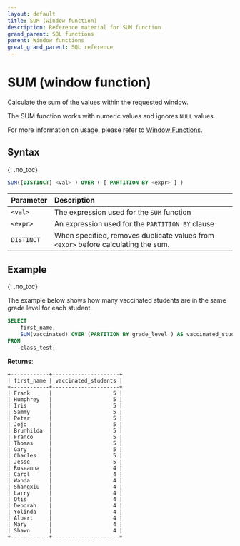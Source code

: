 ```yaml
---
layout: default
title: SUM (window function)
description: Reference material for SUM function
grand_parent: SQL functions
parent: Window functions
great_grand_parent: SQL reference
---
```


# SUM (window function)

Calculate the sum of the values within the requested window.

The SUM function works with numeric values and ignores `NULL` values.

For more information on usage, please refer to [Window Functions](./window-functions.md).

## Syntax
{: .no_toc}

```sql
SUM([DISTINCT] <val> ) OVER ( [ PARTITION BY <expr> ] )
```

| Parameter | Description                                      |
| :--------- | :------------------------------------------------ |
| `<val>`   | The expression used for the `SUM` function       |
| `<expr>`  | An expression used for the `PARTITION BY` clause |
| `DISTINCT` | When specified, removes duplicate values from `<expr>` before calculating the sum. |

## Example
{: .no_toc}

The example below shows how many vaccinated students are in the same grade level for each student.

```sql
SELECT
	first_name,
	SUM(vaccinated) OVER (PARTITION BY grade_level ) AS vaccinated_students
FROM
	class_test;
```

**Returns**:

```
+------------+---------------------+
| first_name | vaccinated_students |
+------------+---------------------+
| Frank      |                   5 |
| Humphrey   |                   5 |
| Iris       |                   5 |
| Sammy      |                   5 |
| Peter      |                   5 |
| Jojo       |                   5 |
| Brunhilda  |                   5 |
| Franco     |                   5 |
| Thomas     |                   5 |
| Gary       |                   5 |
| Charles    |                   5 |
| Jesse      |                   5 |
| Roseanna   |                   4 |
| Carol      |                   4 |
| Wanda      |                   4 |
| Shangxiu   |                   4 |
| Larry      |                   4 |
| Otis       |                   4 |
| Deborah    |                   4 |
| Yolinda    |                   4 |
| Albert     |                   4 |
| Mary       |                   4 |
| Shawn      |                   4 |
+------------+---------------------+
```
